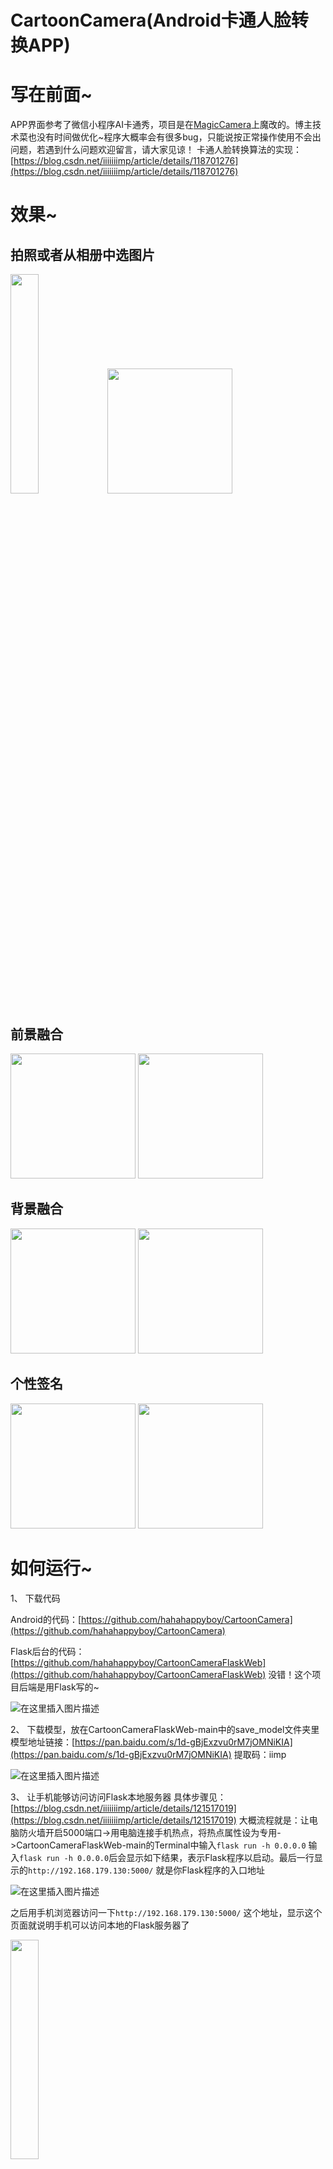 # CartoonCamera(Android卡通人脸转换APP)

# 写在前面~
APP界面参考了微信小程序AI卡通秀，项目是在[MagicCamera](https://github.com/Dean1990/MagicCamera)上魔改的。博主技术菜也没有时间做优化~程序大概率会有很多bug，只能说按正常操作使用不会出问题，若遇到什么问题欢迎留言，请大家见谅！
卡通人脸转换算法的实现：[https://blog.csdn.net/iiiiiiimp/article/details/118701276](https://blog.csdn.net/iiiiiiimp/article/details/118701276)

# 效果~
## 拍照或者从相册中选图片

<img src="https://img-blog.csdnimg.cn/13e3c39b090146f5acf950646893c7ad.gif" width="30%">     <img src="https://img-blog.csdnimg.cn/ebe30ae3e19740018c6e8a58638c0d93.gif" width="200">



## 前景融合
<img src="https://img-blog.csdnimg.cn/a024b1800fac4028938498f5be65c841.gif" width="200">     <img src="https://img-blog.csdnimg.cn/d095c6d03d2c4951ad039b7fd90714b3.gif" width="200">

## 背景融合
<img src="https://img-blog.csdnimg.cn/5f0e08872b7c4f16acb8cdb7621102a6.gif" width="200">     <img src="https://img-blog.csdnimg.cn/2c320914dec44e01b9dbf1f381cc8d84.gif" width="200">

## 个性签名
<img src="https://img-blog.csdnimg.cn/c2755c3ce0d741da817a0846f30db9c6.gif" width="200">  <img src="https://img-blog.csdnimg.cn/cd66cf9f32ba4297a3ad241a859387bc.gif" width="200">

# 如何运行~

 1、 下载代码

Android的代码：[https://github.com/hahahappyboy/CartoonCamera](https://github.com/hahahappyboy/CartoonCamera)

Flask后台的代码：[https://github.com/hahahappyboy/CartoonCameraFlaskWeb](https://github.com/hahahappyboy/CartoonCameraFlaskWeb)
没错！这个项目后端是用Flask写的~

![在这里插入图片描述](https://img-blog.csdnimg.cn/154dfef3df20429ebd791f1c38b648bd.png)

2、 下载模型，放在CartoonCameraFlaskWeb-main中的save_model文件夹里
模型地址链接：[https://pan.baidu.com/s/1d-gBjExzvu0rM7jOMNiKIA](https://pan.baidu.com/s/1d-gBjExzvu0rM7jOMNiKIA) 
提取码：iimp 

![在这里插入图片描述](https://img-blog.csdnimg.cn/7d8276d42b6f48c5bce6ff118577bdc8.png?x-oss-process=image/watermark,type_d3F5LXplbmhlaQ,shadow_50,text_Q1NETiBAaWlpaWlpaW1w,size_12,color_FFFFFF,t_70,g_se,x_16)

3、 让手机能够访问访问Flask本地服务器
具体步骤见：[https://blog.csdn.net/iiiiiiimp/article/details/121517019](https://blog.csdn.net/iiiiiiimp/article/details/121517019)
大概流程就是：让电脑防火墙开启5000端口->用电脑连接手机热点，将热点属性设为专用->CartoonCameraFlaskWeb-main的Terminal中输入`flask run -h 0.0.0.0`
输入`flask run -h 0.0.0.0`后会显示如下结果，表示Flask程序以启动。最后一行显示的`http://192.168.179.130:5000/` 就是你Flask程序的入口地址

![在这里插入图片描述](https://img-blog.csdnimg.cn/0212fd5589274540b07b264d841e6243.png?x-oss-process=image/watermark,type_d3F5LXplbmhlaQ,shadow_50,text_Q1NETiBAaWlpaWlpaW1w,size_20,color_FFFFFF,t_70,g_se,x_16)

之后用手机浏览器访问一下`http://192.168.179.130:5000/` 这个地址，显示这个页面就说明手机可以访问本地的Flask服务器了

<img src="https://img-blog.csdnimg.cn/de2290397acc4fdfb486557121bfd5c9.png?x-oss-process=image/watermark,type_d3F5LXplbmhlaQ,shadow_50,text_Q1NETiBAaWlpaWlpaW1w,size_20,color_FFFFFF,t_70,g_se,x_16" width="30%">

5、 在AndroidStudio把CartoonCamera-master中的HttpContants文件中把`String URL`变量值改为`http://192.168.179.130:5000/`。

![在这里插入图片描述](https://img-blog.csdnimg.cn/937ff31682ef478b8a7e8a7024b91d8d.png?x-oss-process=image/watermark,type_d3F5LXplbmhlaQ,shadow_50,text_Q1NETiBAaWlpaWlpaW1w,size_20,color_FFFFFF,t_70,g_se,x_16)

4、 在AndroidStudio中运行CartoonCamera-master

 <img src="https://img-blog.csdnimg.cn/81d7b8d924b34218ae5902c37ed03eb6.png?x-oss-process=image/watermark,type_d3F5LXplbmhlaQ,shadow_50,text_Q1NETiBAaWlpaWlpaW1w,size_20,color_FFFFFF,t_70,g_se,x_16" width="30%">
 
# 注意的bug
1、 在Android代码CartoonCamera-master的CameraActivity.java类的takePhoto函数中我保存拍照的照片的方法是通过让线程睡5s来确保图片保存在了相册中，然后才将相册中的照片发送给Flask程序。
因为我搞了很久都没有解决AsyncTask通知主线程照片保存完毕的操作，于是就干脆让主线程硬等5s。如果不放心你可以改成10s，哈哈哈哈~

![在这里插入图片描述](https://img-blog.csdnimg.cn/9f936554cafa423382c0ffb01e1ecfc2.png?x-oss-process=image/watermark,type_d3F5LXplbmhlaQ,shadow_50,text_Q1NETiBAaWlpaWlpaW1w,size_20,color_FFFFFF,t_70,g_se,x_16)

2、 Android代码的摄像头是反着的！俺也不知道为什么，调用摄像头的代码也不是俺写的~

 <img src="https://img-blog.csdnimg.cn/7bc752baf6564d2b9a6ed16132941a96.png?x-oss-process=image/watermark,type_d3F5LXplbmhlaQ,shadow_50,text_Q1NETiBAaWlpaWlpaW1w,size_20,color_FFFFFF,t_70,g_se,x_16" width="30%">
 
 3、 Android代码拍照保存的图片是横着的耶~我也不知道为啥子，因此我在Flask中才使用cv2.rotate把照片选择回来
 
 ![在这里插入图片描述](https://img-blog.csdnimg.cn/48ab69e9ce0c4aa1b2ddcc96cbe7c84a.png?x-oss-process=image/watermark,type_d3F5LXplbmhlaQ,shadow_50,text_Q1NETiBAaWlpaWlpaW1w,size_20,color_FFFFFF,t_70,g_se,x_16) 4、  卡通转换有时会出现这样的结果。
 
 <img src="https://img-blog.csdnimg.cn/7f769af0a0a64e5390b4c233b5954d8c.png?x-oss-process=image/watermark,type_d3F5LXplbmhlaQ,shadow_50,text_Q1NETiBAaWlpaWlpaW1w,size_20,color_FFFFFF,t_70,g_se,x_166" width="30%">
 
有两个原因。
一是，这种属于情况刚启动Flask程序，程序还没睡醒~点击APP中的“再来一张”按钮，重新试一次应该就没问题了。
二是你传的照片中Flask后台程序没有检测到人脸，这个你看后台程序，如果显示这个结果那多半就是了，换张图片即可。

![在这里插入图片描述](https://img-blog.csdnimg.cn/a56aaac105dc4c75b14f197960791f94.png?x-oss-process=image/watermark,type_d3F5LXplbmhlaQ,shadow_50,text_Q1NETiBAaWlpaWlpaW1w,size_20,color_FFFFFF,t_70,g_se,x_16)

目前就想到这些bug，以后想起在补充⑧~ 
# 写在后面~

![在这里插入图片描述](https://img-blog.csdnimg.cn/fcecb6a33d9b4be8a59110b57630f77f.png?x-oss-process=image/watermark,type_d3F5LXplbmhlaQ,shadow_50,text_Q1NETiBAaWlpaWlpaW1w,size_20,color_FFFFFF,t_70,g_se,x_16)
